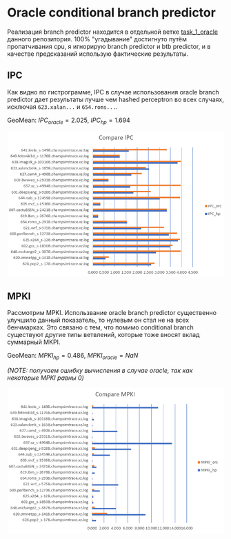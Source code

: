 # Oracle conditional branch predictor

Реализация branch predictor находится в отдельной ветке [task_1_oracle](https://github.com/techie-mike/uArchCource/tree/task_1_oracle) данного репозитория. 100% "угадывание" достигнуто путём пропатчивания cpu, я игнорирую branch predictor и btb predictor, и в качестве предсказаний использую фактические результаты.

## IPC
Как видно по гистрограмме, IPC в случае использования oracle branch predictor дает результаты лучше чем hashed perceptron во всех случаях, исключая `623.xalan...` и `654.roms...`.

GeoMean: $IPC_{oracle} = 2.025$, $IPC_{hp} = 1.694$

![CMP_IPC](/homeworks/task_1/png/cmp_ipc.png)

## MPKI
Рассмотрим MPKI. Использвание oracle branch predictor существенно улучшило данный показатель, то нулевым он стал не на всех бенчмарках. Это связано с тем, что помимо conditional branch существуют другие типы ветвлений, которые тоже вносят вклад суммарный MKPI.

GeoMean: $MPKI_{hp} = 0.486$, $MPKI_{oracle} = NaN$

*(NOTE: получаем ошибку вычисления в случае oracle, так как некоторые MPKI равны 0)*

![CMP_IPC](/homeworks/task_1/png/cmp_mpki.png "")
